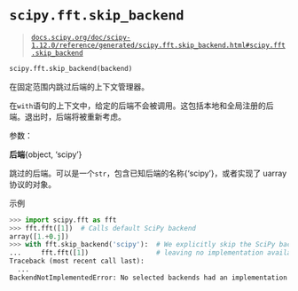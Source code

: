 # `scipy.fft.skip_backend`

> [`docs.scipy.org/doc/scipy-1.12.0/reference/generated/scipy.fft.skip_backend.html#scipy.fft.skip_backend`](https://docs.scipy.org/doc/scipy-1.12.0/reference/generated/scipy.fft.skip_backend.html#scipy.fft.skip_backend)

```py
scipy.fft.skip_backend(backend)
```

在固定范围内跳过后端的上下文管理器。

在`with`语句的上下文中，给定的后端不会被调用。这包括本地和全局注册的后端。退出时，后端将被重新考虑。

参数：

**后端**{object, ‘scipy’}

跳过的后端。可以是一个`str`，包含已知后端的名称{‘scipy’}，或者实现了 uarray 协议的对象。

示例

```py
>>> import scipy.fft as fft
>>> fft.fft([1])  # Calls default SciPy backend
array([1.+0.j])
>>> with fft.skip_backend('scipy'):  # We explicitly skip the SciPy backend
...     fft.fft([1])                 # leaving no implementation available
Traceback (most recent call last):
  ...
BackendNotImplementedError: No selected backends had an implementation ... 
```
